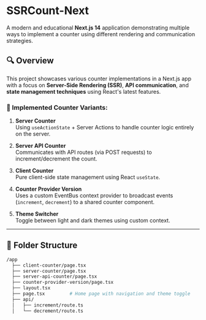 # SSRCount-Next

A modern and educational **Next.js 14** application demonstrating multiple ways to implement a counter using different rendering and communication strategies.

## 🔍 Overview

This project showcases various counter implementations in a Next.js app with a focus on **Server-Side Rendering (SSR)**, **API communication**, and **state management techniques** using React's latest features.

### 🧠 Implemented Counter Variants:

1. **Server Counter**  
   Using `useActionState` + Server Actions to handle counter logic entirely on the server.

2. **Server API Counter**  
   Communicates with API routes (via POST requests) to increment/decrement the count.

3. **Client Counter**  
   Pure client-side state management using React `useState`.

4. **Counter Provider Version**  
   Uses a custom EventBus context provider to broadcast events (`increment`, `decrement`) to a shared counter component.

5. **Theme Switcher**  
   Toggle between light and dark themes using custom context.

---

## 📁 Folder Structure

```bash
/app
  ├── client-counter/page.tsx
  ├── server-counter/page.tsx
  ├── server-api-counter/page.tsx
  ├── counter-provider-version/page.tsx
  ├── layout.tsx
  ├── page.tsx         # Home page with navigation and theme toggle
  ├── api/
  │   ├── increment/route.ts
  │   └── decrement/route.ts
